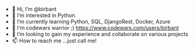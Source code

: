 - 👋 Hi, I’m @birbant
- 👀 I’m interested in Python
- 🌱 I’m currently learning Python, SQL, DjangoRest, Docker, Azure
- 🥷 I'm codewars warrior ;) https://www.codewars.com/users/birbant
- 💞️ I’m looking to gain my experience and collaborate on various projects 
- 📫 How to reach me ...just call me!

<!---
birbant/birbant is a ✨ special ✨ repository because its `README.md` (this file) appears on your GitHub profile.
You can click the Preview link to take a look at your changes.
--->
